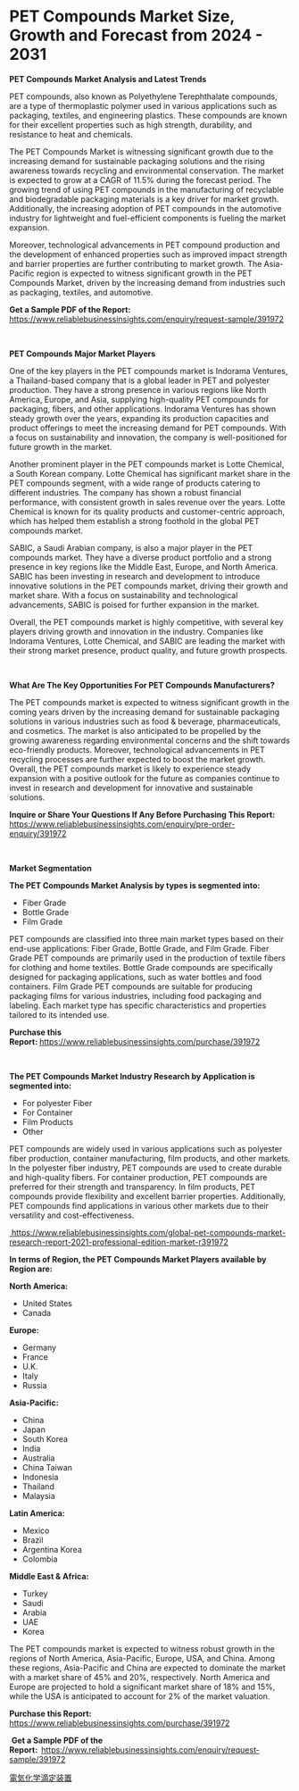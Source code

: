 <p><h1>PET Compounds Market Size, Growth and Forecast from 2024 - 2031</h1></p><p><strong>PET Compounds Market Analysis and Latest Trends</strong></p>
<p><p>PET compounds, also known as Polyethylene Terephthalate compounds, are a type of thermoplastic polymer used in various applications such as packaging, textiles, and engineering plastics. These compounds are known for their excellent properties such as high strength, durability, and resistance to heat and chemicals.</p><p>The PET Compounds Market is witnessing significant growth due to the increasing demand for sustainable packaging solutions and the rising awareness towards recycling and environmental conservation. The market is expected to grow at a CAGR of 11.5% during the forecast period. The growing trend of using PET compounds in the manufacturing of recyclable and biodegradable packaging materials is a key driver for market growth. Additionally, the increasing adoption of PET compounds in the automotive industry for lightweight and fuel-efficient components is fueling the market expansion.</p><p>Moreover, technological advancements in PET compound production and the development of enhanced properties such as improved impact strength and barrier properties are further contributing to market growth. The Asia-Pacific region is expected to witness significant growth in the PET Compounds Market, driven by the increasing demand from industries such as packaging, textiles, and automotive.</p></p>
<p><strong>Get a Sample PDF of the Report:&nbsp;</strong> <a href="https://www.reliablebusinessinsights.com/enquiry/request-sample/391972">https://www.reliablebusinessinsights.com/enquiry/request-sample/391972</a></p>
<p>&nbsp;</p>
<p><strong>PET Compounds Major Market Players</strong></p>
<p><p>One of the key players in the PET compounds market is Indorama Ventures, a Thailand-based company that is a global leader in PET and polyester production. They have a strong presence in various regions like North America, Europe, and Asia, supplying high-quality PET compounds for packaging, fibers, and other applications. Indorama Ventures has shown steady growth over the years, expanding its production capacities and product offerings to meet the increasing demand for PET compounds. With a focus on sustainability and innovation, the company is well-positioned for future growth in the market.</p><p>Another prominent player in the PET compounds market is Lotte Chemical, a South Korean company. Lotte Chemical has significant market share in the PET compounds segment, with a wide range of products catering to different industries. The company has shown a robust financial performance, with consistent growth in sales revenue over the years. Lotte Chemical is known for its quality products and customer-centric approach, which has helped them establish a strong foothold in the global PET compounds market.</p><p>SABIC, a Saudi Arabian company, is also a major player in the PET compounds market. They have a diverse product portfolio and a strong presence in key regions like the Middle East, Europe, and North America. SABIC has been investing in research and development to introduce innovative solutions in the PET compounds market, driving their growth and market share. With a focus on sustainability and technological advancements, SABIC is poised for further expansion in the market.</p><p>Overall, the PET compounds market is highly competitive, with several key players driving growth and innovation in the industry. Companies like Indorama Ventures, Lotte Chemical, and SABIC are leading the market with their strong market presence, product quality, and future growth prospects.</p></p>
<p>&nbsp;</p>
<p><strong>What Are The Key Opportunities For PET Compounds Manufacturers?</strong></p>
<p><p>The PET compounds market is expected to witness significant growth in the coming years driven by the increasing demand for sustainable packaging solutions in various industries such as food & beverage, pharmaceuticals, and cosmetics. The market is also anticipated to be propelled by the growing awareness regarding environmental concerns and the shift towards eco-friendly products. Moreover, technological advancements in PET recycling processes are further expected to boost the market growth. Overall, the PET compounds market is likely to experience steady expansion with a positive outlook for the future as companies continue to invest in research and development for innovative and sustainable solutions.</p></p>
<p><strong>Inquire or Share Your Questions If Any Before Purchasing This Report:</strong> <a href="https://www.reliablebusinessinsights.com/enquiry/pre-order-enquiry/391972">https://www.reliablebusinessinsights.com/enquiry/pre-order-enquiry/391972</a></p>
<p>&nbsp;</p>
<p><strong>Market Segmentation</strong></p>
<p><strong>The PET Compounds Market Analysis by types is segmented into:</strong></p>
<p><ul><li>Fiber Grade</li><li>Bottle Grade</li><li>Film Grade</li></ul></p>
<p><p>PET compounds are classified into three main market types based on their end-use applications: Fiber Grade, Bottle Grade, and Film Grade. Fiber Grade PET compounds are primarily used in the production of textile fibers for clothing and home textiles. Bottle Grade compounds are specifically designed for packaging applications, such as water bottles and food containers. Film Grade PET compounds are suitable for producing packaging films for various industries, including food packaging and labeling. Each market type has specific characteristics and properties tailored to its intended use.</p></p>
<p><strong>Purchase this Report:&nbsp;</strong><a href="https://www.reliablebusinessinsights.com/purchase/391972">https://www.reliablebusinessinsights.com/purchase/391972</a></p>
<p>&nbsp;</p>
<p><strong>The PET Compounds Market Industry Research by Application is segmented into:</strong></p>
<p><ul><li>For polyester Fiber</li><li>For Container</li><li>Film Products</li><li>Other</li></ul></p>
<p><p>PET compounds are widely used in various applications such as polyester fiber production, container manufacturing, film products, and other markets. In the polyester fiber industry, PET compounds are used to create durable and high-quality fibers. For container production, PET compounds are preferred for their strength and transparency. In film products, PET compounds provide flexibility and excellent barrier properties. Additionally, PET compounds find applications in various other markets due to their versatility and cost-effectiveness.</p></p>
<p><a href="https://www.reliablebusinessinsights.com/global-pet-compounds-market-research-report-2021-professional-edition-market-r391972">&nbsp;https://www.reliablebusinessinsights.com/global-pet-compounds-market-research-report-2021-professional-edition-market-r391972</a></p>
<p><strong>In terms of Region, the PET Compounds Market Players available by Region are:</strong></p>
<p>
    <p> <strong> North America: </strong>
        <ul>
            <li>United States</li>
            <li>Canada</li>
        </ul>
        </p> 
    <p> <strong> Europe: </strong>
        <ul>
            <li>Germany</li>
            <li>France</li>
            <li>U.K.</li>
            <li>Italy</li>
            <li>Russia</li>
        </ul>
        </p> 
    <p> <strong> Asia-Pacific: </strong>
        <ul>
            <li>China</li>
            <li>Japan</li>
            <li>South Korea</li>
            <li>India</li>
            <li>Australia</li>
            <li>China Taiwan</li>
            <li>Indonesia</li>
            <li>Thailand</li>
            <li>Malaysia</li>
        </ul>
        </p> 
    <p> <strong> Latin America: </strong>
        <ul>
            <li>Mexico</li>
            <li>Brazil</li>
            <li>Argentina Korea</li>
            <li>Colombia</li>
        </ul>
        </p> 
    <p> <strong> Middle East & Africa: </strong>
        <ul>
            <li>Turkey</li>
            <li>Saudi</li>
            <li>Arabia</li>
            <li>UAE</li>
            <li>Korea</li>
        </ul>
    </p>
    </p>
<p><p>The PET compounds market is expected to witness robust growth in the regions of North America, Asia-Pacific, Europe, USA, and China. Among these regions, Asia-Pacific and China are expected to dominate the market with a market share of 45% and 20%, respectively. North America and Europe are projected to hold a significant market share of 18% and 15%, while the USA is anticipated to account for 2% of the market valuation.</p></p>
<p><strong>Purchase this Report: </strong><a href="https://www.reliablebusinessinsights.com/purchase/391972">https://www.reliablebusinessinsights.com/purchase/391972</a></p>
<p>&nbsp;<strong>Get a Sample PDF of the Report:&nbsp;&nbsp;</strong><a href="https://www.reliablebusinessinsights.com/enquiry/request-sample/391972">https://www.reliablebusinessinsights.com/enquiry/request-sample/391972</a></p>
<p><strong></strong></p>
<p><p><a href="https://github.com/oqoeusbvpadwjs08/Market-Research-Report-List-2/blob/main/4051137117793.md">電気化学滴定装置</a></p></p>
